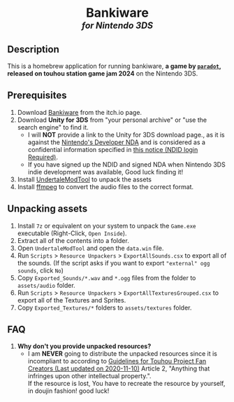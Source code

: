 <h1 align="center">Bankiware<br><small><sup><i>for Nintendo 3DS</i></sup></small></h1>


## Description
This is a homebrew application for running bankiware, __a game by [`paradot`](https://x.com/zenerat), released on touhou station game jam 2024__ on the Nintendo 3DS.

## Prerequisites
1. Download [Bankiware](https://para-dot.itch.io/bankiware) from the itch.io page.
2. Download **Unity for 3DS** from "your personal archive" or "use the search engine" to find it.
   - I will **NOT** provide a link to the Unity for 3DS download page., as it is against the [Nintendo's Developer NDA](https://developer.nintendo.com/group/development/nda) and is considered as a confidential information specified in [this notice (NDID login Required)](https://developer.nintendo.com/group/development/home/announcements?articleId=311774554).  
   - If you have signed up the NDID and signed NDA when Nintendo 3DS indie development was available, Good luck finding it!
3. Install [UndertaleModTool](https://github.com/UnderminersTeam/UndertaleModTool) to unpack the assets
4. Install [ffmpeg](https://ffmpeg.org/download.html) to convert the audio files to the correct format.

## Unpacking assets
1. Install `7z` or equivalent on your system to unpack the `Game.exe` executable (Right-Click, `Open Inside`).
2. Extract all of the contents into a folder.
3. Open `UndertaleModTool` and open the `data.win` file.
4. Run `Scripts` > `Resource Unpackers` > `ExportAllSounds.csx` to export all of the sounds. (If the script asks if you want to export `"external" ogg sounds`, click `No`)
5. Copy `Exported_Sounds/*.wav` and `*.ogg` files from the folder to `assets/audio` folder.
6. Run `Scripts` > `Resource Unpackers` > `ExportAllTexturesGrouped.csx` to export all of the Textures and Sprites.
7. Copy `Exported_Textures/*` folders to `assets/textures` folder.

## FAQ
1. **Why don't you provide unpacked resources?**
   - I am **NEVER** going to distribute the unpacked resources since it is incompliant to according to [Guidelines for Touhou Project Fan Creators (Last updated on 2020-11-10)](https://touhou-project.news/guidelines_en/) Article 2, "Anything that infringes upon other intellectual property.".  
     If the resource is lost, You have to recreate the resource by yourself, in doujin fashion! good luck!
